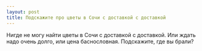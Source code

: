 ```yaml
---
layout: post 
title: Подскажите про цветы в Cочи с доставкой с доставкой 
--- 
```

Нигде не могу найти цветы в Cочи с доставкой с доставкой. Или ждать надо очень долго, или цена баснословная. Подскажите, где вы брали?